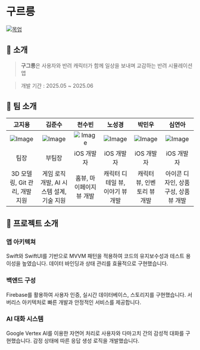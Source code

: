 # 구르릉



[![목업](https://github.com/user-attachments/assets/4d2974c1-8a7c-4eaa-b0ad-afd9577935fc)](https://rrpe.github.io/Grruung-webpf/ "구르릉 프로젝트 상세 사이트")

## 🐾 소개



> **구그릉**은 사용자와 반려 캐릭터가 함께 일상을 보내며 교감하는 반려 시뮬레이션 앱

> 개발 기간 : 2025.05 ~ 2025.06

## 👥 팀 소개

|  고지용   |  김준수   |   천수빈   |   노성경   |   박민우   |   심연아   |
| :-------: | :-------: | :--------: | :--------: | :--------: | :--------: |
| ![Image](https://github.com/user-attachments/assets/1abf425b-f5e6-4f53-b5fe-16d33552b225)  | ![Image](https://github.com/user-attachments/assets/9fc3fe33-1527-426a-9892-8785ee9bbd39) |  ![Image](https://github.com/user-attachments/assets/8506c9a8-c449-4f45-825e-2b38072a279b)  | ![Image](https://github.com/user-attachments/assets/5b397ccb-dcfc-4e73-a62e-559cffe0095c)  | ![Image](https://github.com/user-attachments/assets/cf4fcc42-1290-436e-aae2-7bf82dbce208)  | ![Image](https://github.com/user-attachments/assets/2cb4072a-f271-4e1d-a695-a8350ccfe43a)  |
|   팀장    |  부팀장   | iOS 개발자 | iOS 개발자 | iOS 개발자 | iOS 개발자 |
| 3D 모델링, Git 관리, 개발 지원 | 게임 로직 개발, AI 시스템 설계, 기술 지원  | 홈뷰, 마이페이지 뷰 개발  | 캐릭터 디테일 뷰, 이야기 뷰 개발 |  캐릭터 뷰, 인벤토리 뷰 개발  | 아이콘 디자인, 상품 구성, 상품 뷰 개발 |

## 📱 프로젝트 소개
### 앱 아키텍쳐

Swift와 SwiftUI를 기반으로 MVVM 패턴을 적용하여 코드의 유지보수성과 테스트 용이성을 높였습니다. 데이터 바인딩과 상태 관리를 효율적으로 구현했습니다.

### 백엔드 구성

Firebase를 활용하여 사용자 인증, 실시간 데이터베이스, 스토리지를 구현했습니다. 서버리스 아키텍처로 빠른 개발과 안정적인 서비스를 제공합니다.

### AI 대화 시스템

Google Vertex AI를 이용한 자연어 처리로 사용자와 다마고치 간의 감성적 대화를 구현했습니다. 감정 상태에 따른 응답 생성 로직을 개발했습니다.
